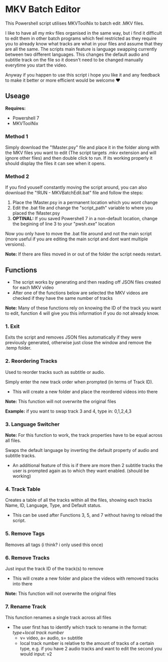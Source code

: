 # MKV Batch Editor

This Powershell script utilises MKVToolNix to batch edit .MKV files.

I like to have all my mkv files organised in the same way, but i find it difficult to edit them in other batch programs which feel restricted as they require you to already know what tracks are what in your files and assume that they are all the same.
The scripts main feature is language swapping currently between two different languages. This changes the default audio and subtitle track on the file so it doesn't need to be changed manually everytime you start the video.

Anyway if you happen to use this script i hope you like it and any feedback to make it better or more efficient would be welcome ❤️

## Useage

**Requires:**
- Powershell 7
- MKVToolNix

### Method 1

Simply download the "!Master.psy" file and place it in the folder along with the MKV files you want to edit (The script targets .mkv extension and will ignore other files) and then double click to run. If its working properly it should display the files it can see when it opens.

### Method 2

If you find youself constantly moving the script around, you can also download the "!RUN - MKVBatchEdit.bat" file and follow the steps:
1. Place the !Master.psy in a permanent location which you wont change
2. Edit the .bat file and change the "script_path" variable to where you placed the !Master.psy
3. **OPTINAL:** If you saved Powershell 7 in a non-default location, change the begining of line 3 to your "pwsh.exe" location

Now you only have to move the .bat file around and not the main script (more useful if you are editing the main script and dont want multiple versions).

**Note:** If there are files moved in or out of the folder the script needs restart.

## Functions

- The script works by generating and then reading off JSON files created for each MKV video
- After one of the functions below are selected the MKV videos are checked if they have the same number of tracks

**Note:** Many of these functions rely on knowing the ID of the track you want to edit, function 4 will give you this information if you do not already know.

### 1. Exit

Exits the script and removes JSON files automatically if they were previously generated, otherwise just close the window and remove the .temp folder.

### 2. Reordering Tracks

Used to reorder tracks such as subtitle or audio.

Simply enter the new track order when prompted (in terms of Track ID).
- This will create a new folder and place the reordered videos into there

**Note:** This function will not overwrite the original files

**Example:** if you want to swap track 3 and 4, type in: 0,1,2,4,3

### 3. Language Switcher

**Note:** For this function to work, the track properties have to be equal across all files.

Swaps the default language by inverting the default property of audio and subtitle tracks.
- An additional feature of this is if there are more then 2 subtitle tracks the user is prompted again as to which they want enabled. (should be working)

### 4. Track Table

Creates a table of all the tracks within all the files, showing each tracks Name, ID, Language, Type, and Default status.
- This can be used after Functions 3, 5, and 7 without having to reload the script.

### 5. Remove Tags

Removes all tags (i think? i only used this once)

### 6. Remove Tracks

Just input the track ID of the track(s) to remove
- This will create a new folder and place the videos with removed tracks into there

**Note:** This function will not overwrite the original files

### 7. Rename Track

This function renames a single track across all files
- The user first has to identify which track to rename in the format: _type_+_local track number_
  - v= video, a= audio, s= subtitle
  - local track number is relative to the amount of tracks of a certain type, e.g. if you have 2 audio tracks and want to edit the second you would input: v2
